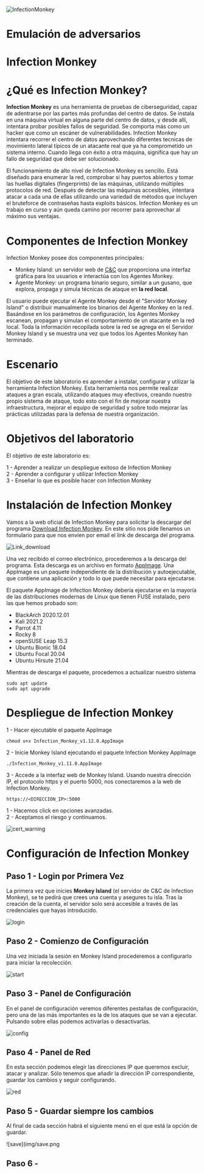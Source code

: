 ![InfectionMonkey](img/im1.png)

# Emulación de adversarios
# Infection Monkey   

# ¿Qué es Infection Monkey?  
**Infection Monkey** es una herramienta de pruebas de ciberseguridad, capaz de adentrarse por las partes más profundas del centro de datos. Se instala en una máquina virtual en alguna parte del centro de datos, y desde alli, intentara probar posibles fallos de seguridad. Se comporta más como un hacker que como un escáner de vulnerabilidades. Infection Monkey intentara recorrer el centro de datos aprovechando diferentes tecnicas de movimiento lateral típicos de un atacante real que ya ha comprometido un sistema interno. Cuando llega con éxito a otra máquina, significa que hay un fallo de seguridad que debe ser solucionado.  

El funcionamiento de alto nivel de Infection Monkey es sencillo. Está diseñado para enumerar la red, comprobar si hay puertos abiertos y tomar las huellas digitales (fingerprints) de las máquinas, utilizando múltiples protocolos de red. Después de detectar las máquinas accesibles, intentara atacar a cada una de ellas utilizando una variedad de métodos que incluyen el bruteforce de contraseñas hasta exploits básicos. Infection Monkey es un trabajo en curso y aún queda camino por recorrer para aprovechar al máximo sus ventajas.  

# Componentes de Infection Monkey
Infection Monkey posee dos componentes principales:  

- Monkey Island: un servidor web de [C&C](https://www.trendmicro.com/vinfo/us/security/definition/command-and-control-server) que proporciona una interfaz gráfica para los usuarios e interactúa con los Agentes Monkey.  
- Agente Monkey: un programa binario seguro, similar a un gusano, que explora, propaga y simula técnicas de ataque en **la red local**.  

El usuario puede ejecutar el Agente Monkey desde el "Servidor Monkey Island" o distribuir manualmente los binarios del Agente Monkey en la red. Basándose en los parámetros de configuración, los Agentes Monkey escanean, propagan y simulan el comportamiento de un atacante en la red local. Toda la información recopilada sobre la red se agrega en el Servidor Monkey Island y se muestra una vez que todos los Agentes Monkey han terminado.

# Escenario  
El objetivo de este laboratorio es aprender a instalar, configurar y utilizar la herramienta Infection Monkey. Esta herramienta nos permite realizar ataques a gran escala, utilizando ataques muy efectivos, creando nuestro propio sistema de ataque, todo esto con el fin de mejorar nuestra infraestructura, mejorar el equipo de seguridad y sobre todo mejorar las prácticas utilizadas para la defensa de nuestra organización.  

# Objetivos del laboratorio  
El objetivo de este laboratorio es:  

1 - Aprender a realizar un despliegue exitoso de Infection Monkey  
2 - Aprender a configurar y utilizar Infection Monkey  
3 - Enseñar lo que es posible hacer con Infection Monkey  


# Instalación de Infection Monkey
Vamos a la web oficial de Infection Monkey para solicitar la descargar del programa [Download Infection Monkey]( https://www.guardicore.com/infectionmonkey/). En este sitio nos pide llenamos un formulario para que nos envíen por email el link de descarga del programa.  

![Link_download](img/link1.png)  

Una vez recibido el correo electrónico, procederemos a la descarga del programa. Esta descarga es un archivo en formato [AppImage](https://appimage.org/). Una AppImage es un paquete independiente de la distribución y autoejecutable, que contiene una aplicación y todo lo que puede necesitar para ejecutarse.

El paquete AppImage de Infection Monkey debería ejecutarse en la mayoría de las distribuciones modernas de Linux que tienen FUSE instalado, pero las que hemos probado son:
- BlackArch 2020.12.01
- Kali 2021.2
- Parrot 4.11
- Rocky 8
- openSUSE Leap 15.3
- Ubuntu Bionic 18.04
- Ubuntu Focal 20.04
- Ubuntu Hirsute 21.04

Mientras de descarga el paquete, procedemos a actualizar nuestro sistema
```
sudo apt update
sudo apt upgrade
```
# Despliegue de Infection Monkey

1 - Hacer ejecutable el paquete AppImage
```
chmod u+x Infection_Monkey_v1.12.0.AppImage
```
2 - Inicie Monkey Island ejecutando el paquete Infection Monkey AppImage
```
./Infection_Monkey_v1.11.0.AppImage  
```
3 - Accede a la interfaz web de Monkey Island. Usando nuestra dirección IP, el protocolo https y el puerto 5000, nos conectaremos a la web de Infection Monkey.  
```
https://<DIRECCION_IP>:5000 
```
1 - Hacemos click en opciones avanzadas.  
2 - Aceptamos el riesgo y continuamos.  

![cert_warning](img/warning.png)  

# Configuración de Infection Monkey  
## Paso 1 - Login por Primera Vez  
La primera vez que inicies **Monkey Island** (el servidor de C&C de Infection Monkey), se te pedirá que crees una cuenta y asegures tu isla. Tras la creación de la cuenta, el servidor solo será accesible a través de las credenciales que hayas introducido.  

![login](img/login.png)  

## Paso 2 - Comienzo de Configuración
Una vez iniciada la sesión en Monkey Island procederemos a configurarlo para iniciar la recolección.  

![start](img/start.png)  

## Paso 3 - Panel de Configuración  
En el panel de configuración veremos diferentes pestañas de configuración, pero una de las más importantes es la de los ataques que se van a ejecutar. Pulsando sobre ellas podemos activarlas o desactivarlas.  

![config](img/config.png)  

## Paso 4 - Panel de Red  
En esta sección podemos elegir las direcciones IP que queremos excluir, atacar y analizar. Sólo tenemos que añadir la dirección IP correspondiente, guardar los cambios y seguir configurando.  

![red](img/red.png)  

## Paso 5 - Guardar siempre los cambios  
Al final de cada sección habrá el siguiente menú en el que está la opción de guardar.  

![save](img/save.png  

## Paso 6 - 




